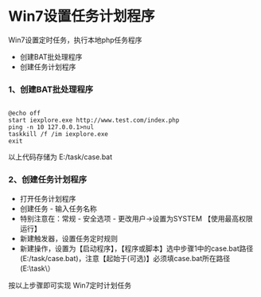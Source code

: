 # Win7设置任务计划程序

Win7设置定时任务，执行本地php任务程序

- 创建BAT批处理程序
- 创建任务计划程序


### 1、创建BAT批处理程序

<pre><code>
@echo off
start iexplore.exe http://www.test.com/index.php
ping -n 10 127.0.0.1>nul
taskkill /f /im iexplore.exe
exit
</code></pre>

以上代码存储为 E:/task/case.bat

### 2、创建任务计划程序

* 打开任务计划程序
* 创建任务 - 输入任务名称
* 特别注意在：常规 - 安全选项 - 更改用户->设置为SYSTEM 【使用最高权限运行】
* 新建触发器，设置任务定时规则
* 新建操作，设置为【启动程序】，【程序或脚本】选中步骤1中的case.bat路径(E:/task/case.bat)，注意【起始于(可选)】必须填case.bat所在路径(E:\task\）


按以上步骤即可实现 Win7定时计划任务

